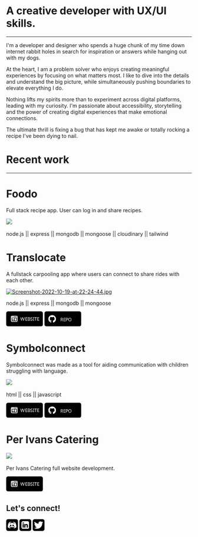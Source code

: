 

# A creative developer with UX/UI skills.
---------------------------------------------------------

I'm a developer and designer who spends a huge chunk of my time down internet rabbit holes in search for inspiration or answers while hanging out with my dogs.


At the heart, I am a problem solver who enjoys creating meaningful experiences by focusing on what matters most. I like to dive into the details and understand the big picture, while simultaneously pushing boundaries to elevate everything I do.


Nothing lifts my spirits more than to experiment across digital platforms, leading with my curiosity. I'm passionate about accessibility, storytelling and the power of creating digital experiences that make emotional connections.


The ultimate thrill is fixing a bug that has kept me awake
or totally rocking a recipe I've been dying to nail.

# Recent work
---------------------------------------------------------
# Foodo

Full stack recipe app. User can log in and share recipes. 

![](foodo.gif)

node.js || express || mongodb || mongoose || cloudinary || tailwind

# Translocate

A fullstack carpooling app where users can connect to share rides with each other. 

[![Screenshot-2022-10-19-at-22-24-44.jpg](https://i.postimg.cc/Gp9nnZdD/Screenshot-2022-10-19-at-22-24-44.jpg)](https://postimg.cc/SX0vW1XQ)

node.js || express || mongodb || mongoose

<p align="left"> </a> <a href="https://translocate.cyclic.app/" target="_blank" rel="noreferrer"><img src="https://github.com/ninjanordbo/ninjanordbo/blob/main/website.svg" width="100" height="auto" /></a> <a </a> <a href="https://github.com/ninjanordbo/translocate-mvc" target="_blank" rel="noreferrer"><img src="https://github.com/ninjanordbo/ninjanordbo/blob/main/repo.svg" width="100" height="auto" /></a></p>

# Symbolconnect

Symbolconnect was made as a tool for aiding communication with children struggling with language.

![](symbolconnect.gif)

html || css || javascript 

<p align="left"> </a> <a href="https://symbolconnect.netlify.app/about.html" target="_blank" rel="noreferrer"><img src="https://github.com/ninjanordbo/ninjanordbo/blob/main/website.svg" width="100" height="auto" /></a> <a </a> <a href="https://www.github.com/ninjanordbo/SymbolConnect" target="_blank" rel="noreferrer"><img src="https://github.com/ninjanordbo/ninjanordbo/blob/main/repo.svg" width="100" height="auto" /></a></p>

# Per Ivans Catering
![](perivans-s.gif)

Per Ivans Catering full website development. 

<p align="left"> </a> <a href="https://www.perivanscatering.no" target="_blank" rel="noreferrer"><img src="https://github.com/ninjanordbo/ninjanordbo/blob/main/website.svg" width="100" height="auto" /></a> <a </a>


Let's connect!
---------------------------------------------------------

<p align="left"> </a> <a href="https://discord.com/users/ninjanordbo#9090" target="_blank" rel="noreferrer"><img src="https://github.com/ninjanordbo/ninjanordbo/blob/main/discord.svg" width="32" height="32" /></a> <a </a> <a href="https://www.linkedin.com/in/ninanordbo" target="_blank" rel="noreferrer"><img src="https://github.com/ninjanordbo/ninjanordbo/blob/main/linkedin.svg" width="32" height="32" /></a> <a href="https://www.twitter.com/ninjanordbo" target="_blank" rel="noreferrer"><img src="https://github.com/ninjanordbo/ninjanordbo/blob/main/twitter.svg" width="32" height="32" /></a></p>
